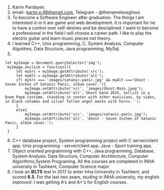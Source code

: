 1. Karim Pardayev.
1. email- karim.p.98@gmail.com, Telegram - @thenamelessghoul.
1. To become a Software Engineer after graduation. The things I am interested in in it are game and web development. It is important for ne to have a control over self-desires and be desciplined. I want to become a professional in the field I will choose a career path. I like to play the electric guitar and learn music pieces not theory. 
1. I learned C++, Unix programming, C, System Analysis, Computer Algotitms, Data Structure, Java programming, MySql.
1.
```javasript
let myImage = document.querySelector('img');
 myImage.onclick = function(){
     let mySrc = myImage.getAttribute('src');
     let myAlt = myImage.getAttribute('alt');
     if( mySrc === 'images/satanic-panic.jpg' && myAlt ==='Ghost - Seven Inches of Satanic Panic, album cover.'){
         myImage.setAttribute('src', 'images/Ghost-Main.jpeg');
         myImage.setAttribute('alt','Ghost band 2015, Sollist in a Doom Pope costume, standing in center with other musicians, by sides, in black cotumes and silver fallen angel masks with horns. ');
     }
     else{
         myImage.setAttribute('src', 'images/satanic-panic.jpg');
         myImage.setAttribute('alt', 'Ghost - Seven Inches of Satanic Panic, album cover.');
     }
 }
 ```
6. C++ database project, System programming project with C server/client app. Unix programming - server/client app. Java - Sport training app.
1. Object oriented programming with C++, Java programming, Database, System Analysis. Data Structure, Computer Architecture, Computer Algorithms,System Programing. All the courses are completed in INHA university in Tashkent, Computer Science major.
1. I took an **IELTS** test in 2017 to enter Inha University in Tashkent, and scored **6.5**. For the last two years, studing in INHA university, my english *improved*. I was getting A's and A+'s for English courses.
